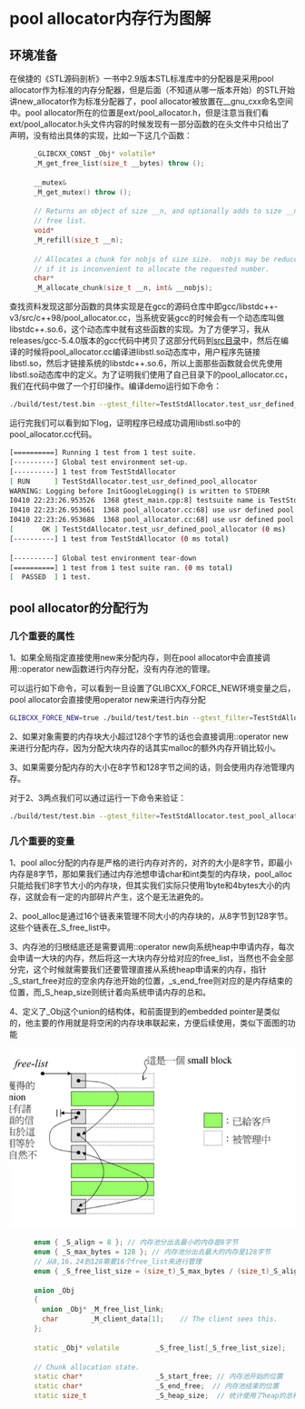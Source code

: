 # pool allocator内存行为图解

## 环境准备

在侯捷的《STL源码剖析》一书中2.9版本STL标准库中的分配器是采用pool allocator作为标准的内存分配器，但是后面（不知道从哪一版本开始）的STL开始讲new_allocator作为标准分配器了，pool allocator被放置在\__gnu_cxx命名空间中。pool allocator所在的位置是ext/pool_allocator.h，但是注意当我们看ext/pool_allocator.h头文件内容的时候发现有一部分函数的在头文件中只给出了声明，没有给出具体的实现，比如一下这几个函数：

```c++
      _GLIBCXX_CONST _Obj* volatile*
      _M_get_free_list(size_t __bytes) throw ();
    
      __mutex&
      _M_get_mutex() throw ();

      // Returns an object of size __n, and optionally adds to size __n
      // free list.
      void*
      _M_refill(size_t __n);
      
      // Allocates a chunk for nobjs of size size.  nobjs may be reduced
      // if it is inconvenient to allocate the requested number.
      char*
      _M_allocate_chunk(size_t __n, int& __nobjs);
```

查找资料发现这部分函数的具体实现是在gcc的源码仓库中即gcc/libstdc++-v3/src/c++98/pool_allocator.cc，当系统安装gcc的时候会有一个动态库叫做libstdc++.so.6，这个动态库中就有这些函数的实现。为了方便学习，我从releases/gcc-5.4.0版本的gcc代码中拷贝了这部分代码到[src目录](../../src/pool_allocator.cc)中，然后在编译的时候将pool_allocator.cc编译进libstl.so动态库中，用户程序先链接libstl.so，然后才链接系统的libstdc++.so.6，所以上面那些函数就会优先使用libstl.so动态库中的定义。为了证明我们使用了自己目录下的pool_allocator.cc，我们在代码中做了一个打印操作。编译demo运行如下命令：

```bash
./build/test/test.bin --gtest_filter=TestStdAllocator.test_usr_defined_pool_allocator
```

运行完我们可以看到如下log，证明程序已经成功调用libstl.so中的pool_allocator.cc代码。

```bash
[==========] Running 1 test from 1 test suite.
[----------] Global test environment set-up.
[----------] 1 test from TestStdAllocator
[ RUN      ] TestStdAllocator.test_usr_defined_pool_allocator
WARNING: Logging before InitGoogleLogging() is written to STDERR
I0410 22:23:26.953526  1368 gtest_main.cpp:8] testsuite name is TestStdAllocator test case name is test_usr_defined_pool_allocator
I0410 22:23:26.953661  1368 pool_allocator.cc:68] use usr defined pool malloc
I0410 22:23:26.953686  1368 pool_allocator.cc:68] use usr defined pool malloc
[       OK ] TestStdAllocator.test_usr_defined_pool_allocator (0 ms)
[----------] 1 test from TestStdAllocator (0 ms total)

[----------] Global test environment tear-down
[==========] 1 test from 1 test suite ran. (0 ms total)
[  PASSED  ] 1 test.
```

## pool allocator的分配行为

### 几个重要的属性

1、如果全局指定直接使用new来分配内存，则在pool allocator中会直接调用::operator new函数进行内存分配，没有内存池的管理。

可以运行如下命令，可以看到一旦设置了GLIBCXX_FORCE_NEW环境变量之后，pool allocator会直接使用operator new来进行内存分配

```bash
GLIBCXX_FORCE_NEW=true ./build/test/test.bin --gtest_filter=TestStdAllocator.pool_allocator_use_new_operator
```

2、如果对象需要的内存块大小超过128个字节的话也会直接调用::operator new来进行分配内存，因为分配大块内存的话其实malloc的额外内存开销比较小。

3、如果需要分配内存的大小在8字节和128字节之间的话，则会使用内存池管理内存。

对于2、3两点我们可以通过运行一下命令来验证：

```bash
./build/test/test.bin --gtest_filter=TestStdAllocator.test_pool_allocator
```

### 几个重要的变量

1、pool alloc分配的内存是严格的进行内存对齐的，对齐的大小是8字节，即最小内存是8字节，那如果我们通过内存池想申请char和int类型的内存块，pool_alloc只能给我们8字节大小的内存块，但其实我们实际只使用1byte和4bytes大小的内存，这就会有一定的内部碎片产生，这个是无法避免的。

2、pool_alloc是通过16个链表来管理不同大小的内存块的，从8字节到128字节。这些个链表在_S_free_list中。

3、内存池的归根结底还是需要调用::operator new向系统heap中申请内存，每次会申请一大块的内存，然后将这一大块内存分给对应的free_list，当然也不会全部分完，这个时候就需要我们还要管理直接从系统heap申请来的内存，指针\_S_start\_free对应的空余内存池开始的位置，_s_end_free则对应的是内存结束的位置，而\_S_heap_size则统计着向系统申请内存的总和。

4、定义了_Obj这个union的结构体，和前面提到的embedded pointer是类似的，他主要的作用就是将空闲的内存块串联起来，方便后续使用，类似下面图的功能

<img src="./image/embeded_pointer.png" alt="image-20210411115059857" div align=center style="zoom:70%;" />



```c++
      enum { _S_align = 8 }; // 内存池分出去最小的内存是8字节
      enum { _S_max_bytes = 128 }; // 内存池分出去最大的内存是128字节
      // 从8,16，24到128需要16个free_list来进行管理
      enum { _S_free_list_size = (size_t)_S_max_bytes / (size_t)_S_align };

      union _Obj
      {
        union _Obj* _M_free_list_link;
        char        _M_client_data[1];    // The client sees this.
      };

      static _Obj* volatile         _S_free_list[_S_free_list_size];

      // Chunk allocation state.
      static char*                  _S_start_free; // 内存池开始的位置
      static char*                  _S_end_free;  // 内存池结束的位置
      static size_t                 _S_heap_size;  // 统计使用了heap的总和
```
